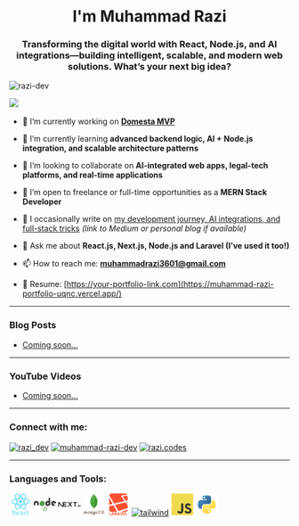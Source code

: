 <h1 align="center">I'm Muhammad Razi</h1>
<h3 align="center">Transforming the digital world with React, Node.js, and AI integrations—building intelligent, scalable, and modern web solutions. What’s your next big idea?</h3>

<p align="left"> <img src="https://komarev.com/ghpvc/?username=razi-dev&label=Profile%20views&color=0e75b6&style=flat" alt="razi-dev" /> </p>

![](https://github-profile-trophy.vercel.app/?username=razi-dev&theme=radical&no-frame=false&no-bg=true&margin-w=4)

- 🔭 I’m currently working on [**Domesta MVP**](https://github.com/muhammadrazi/domesta)

- 🌱 I’m currently learning **advanced backend logic, AI + Node.js integration, and scalable architecture patterns**

- 👯 I’m looking to collaborate on **AI-integrated web apps, legal-tech platforms, and real-time applications**

- 🤝 I’m open to freelance or full-time opportunities as a **MERN Stack Developer**

- 📝 I occasionally write on [my development journey, AI integrations, and full-stack tricks](#) *(link to Medium or personal blog if available)*

- 💬 Ask me about **React.js, Next.js, Node.js and Laravel (I’ve used it too!)**

- 📫 How to reach me: **muhammadrazi3601@gmail.com**

- 💼 Resume: [https://your-portfolio-link.com](https://muhammad-razi-portfolio-uqnc.vercel.app/)

---

### Blog Posts
<!-- BLOG-POST-LIST:START -->
- [Coming soon...]()
<!-- BLOG-POST-LIST:END -->

---

### YouTube Videos
<!-- YOUTUBE:START -->
- [Coming soon...]()
<!-- YOUTUBE:END -->

---

<h3 align="left">Connect with me:</h3>
<p align="left">
<a href="https://x.com/mat_kro_mention" target="blank"><img align="center" src="https://raw.githubusercontent.com/rahuldkjain/github-profile-readme-generator/master/src/images/icons/Social/twitter.svg" alt="razi_dev" height="30" width="40" /></a>
<a href="https://www.linkedin.com/in/muhammad-razi-73a1bb309/" target="blank"><img align="center" src="https://raw.githubusercontent.com/rahuldkjain/github-profile-readme-generator/master/src/images/icons/Social/linked-in-alt.svg" alt="muhammad-razi-dev" height="30" width="40" /></a>
<a href="https://www.instagram.com/bin_kazim/" target="blank"><img align="center" src="https://raw.githubusercontent.com/rahuldkjain/github-profile-readme-generator/master/src/images/icons/Social/instagram.svg" alt="razi.codes" height="30" width="40" /></a>
</p>

---

<h3 align="left">Languages and Tools:</h3>
<p align="left">
<a href="https://reactjs.org/" target="_blank"><img src="https://raw.githubusercontent.com/devicons/devicon/master/icons/react/react-original-wordmark.svg" alt="react" width="40" height="40"/></a>
<a href="https://nodejs.org/" target="_blank"><img src="https://raw.githubusercontent.com/devicons/devicon/master/icons/nodejs/nodejs-original-wordmark.svg" alt="nodejs" width="40" height="40"/></a>
<a href="https://nextjs.org/" target="_blank"><img src="https://raw.githubusercontent.com/devicons/devicon/master/icons/nextjs/nextjs-original-wordmark.svg" alt="nextjs" width="40" height="40"/></a>
<a href="https://www.mongodb.com/" target="_blank"><img src="https://raw.githubusercontent.com/devicons/devicon/master/icons/mongodb/mongodb-original-wordmark.svg" alt="mongodb" width="40" height="40"/></a>
<a href="https://laravel.com/" target="_blank"><img src="https://raw.githubusercontent.com/devicons/devicon/master/icons/laravel/laravel-plain-wordmark.svg" alt="laravel" width="40" height="40"/></a>
<a href="https://tailwindcss.com/" target="_blank"><img src="https://www.vectorlogo.zone/logos/tailwindcss/tailwindcss-icon.svg" alt="tailwind" width="40" height="40"/></a>
<a href="https://www.javascript.com/" target="_blank"><img src="https://raw.githubusercontent.com/devicons/devicon/master/icons/javascript/javascript-original.svg" alt="javascript" width="40" height="40"/></a>
<a href="https://python.org/" target="_blank"><img src="https://raw.githubusercontent.com/devicons/devicon/master/icons/python/python-original.svg" alt="python" width="40" height="40"/></a>
</p>
